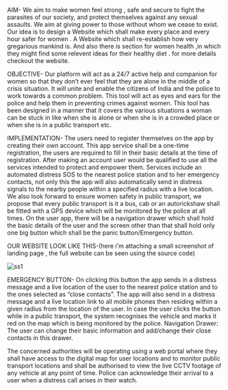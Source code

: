 
AIM-
We aim to make women feel strong , safe and secure to fight the parasites of our society, and protect themselves against any sexual assaults. We aim at giving power to those without whom we cease to exist. Our idea is to design a Website which shall make every place and every hour safer for women . A Website which shall re-establish how very gregarious mankind is. And also there is section for women health ,in which they might find some relevent ideas for their healthy diet . for more details checkout the website.

OBJECTIVE-
Our platform will act as a 24/7 active help and companion for women so that they don’t ever feel that they are alone in the middle of a crisis situation.
It will unite and enable the citizens of India and the police to work towards a common problem. This tool will act as eyes and ears for the police and help them in preventing crimes against women. This tool has been designed in a manner that it covers the various situations a woman can be stuck in like when she is alone or when she is in a crowded place or when she is in a public transport etc.

IMPLEMENTATION-
The users need to register themselves on the app by creating their own account. This app service shall be a one-time registration, the users are required to fill in their basic details at the time of registration. After making an account user would be qualified to use all the services intended to protect and empower them. 
Services include an automated distress SOS to the nearest police station and to her emergency contacts, not only this the app will also automatically send in distress signals to the nearby people within a specified radius with a live location. We also look forward to ensure women safety in public transport, we propose that every public transport is it a bus, cab or an autorickshaw shall be fitted with a GPS device which will be monitored by the police at all times.
On the user app, there will be a navigation drawer which shall hold the basic details of the user and the screen other than that shall hold only one big button which shall be the panic button/Emergency button.

OUR WEBSITE LOOK LIKE THIS-(here i'm attaching a small screenshot of landing page , the full website can be seen using the source code)

![ss1](https://user-images.githubusercontent.com/90760374/174635891-ceccde01-1690-4a17-84ad-a66d81c6868b.jpeg)

EMERGENCY BUTTON- On clicking this button the app sends in a distress message and a live location of the user to the nearest police station and to the ones selected as “close contacts”. The app will also send in a distress message and a live location link to all mobile phones then residing within a given radius from the location of the user. In case the user clicks the button while in a public transport, the system recognises the vehicle and marks it red on the map which is being monitored by the police.
Navigation Drawer: The user can change their basic information and add/change their close contacts in this drawer.

The concerned authorities will be operating using a web portal where they shall have access to the digital map for user locations and to monitor public transport locations and shall be authorised to view the live CCTV footage of any vehicle at any point of time. Police can acknowledge their arrival to a user when a distress call arises in their watch.
